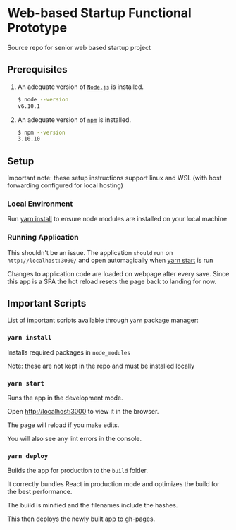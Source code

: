 # Web-based Startup Functional Prototype

Source repo for senior web based startup project

## Prerequisites

1. An adequate version of [`Node.js`](https://nodejs.org/) is installed.

    ```sh
    $ node --version
    v6.10.1
    ```

2. An adequate version of  [`npm`](https://nodejs.org/) is installed.

    ```sh
    $ npm --version
    3.10.10
    ```

## Setup

Important note: these setup instructions support linux and WSL (with host forwarding configured for local hosting)

### Local Environment

Run [yarn install](#yarn-install) to ensure node modules are installed on your local machine

### Running Application

This shouldn't be an issue. The application `should` run on `http://localhost:3000/` and open automagically when [yarn start](#yarn-start) is run

Changes to application code are loaded on webpage after every save. Since this app is a SPA the hot reload resets the page back to landing for now.

## Important Scripts

List of important scripts available through `yarn` package manager:

### `yarn install`

Installs required packages in `node_modules`

Note: these are not kept in the repo and must be installed locally

### `yarn start`

Runs the app in the development mode.

Open [http://localhost:3000](http://localhost:3000) to view it in the browser.

The page will reload if you make edits.

You will also see any lint errors in the console.

### `yarn deploy`

Builds the app for production to the `build` folder.

It correctly bundles React in production mode and optimizes the build for the best performance.

The build is minified and the filenames include the hashes.

This then deploys the newly built app to gh-pages.
